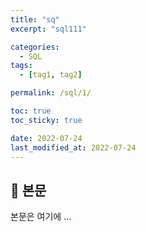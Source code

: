 ```yaml
---
title: "sq"
excerpt: "sql111"

categories:
  - SQL
tags:
  - [tag1, tag2]

permalink: /sql/1/

toc: true
toc_sticky: true

date: 2022-07-24
last_modified_at: 2022-07-24
---
```


## 🦥 본문

본문은 여기에 ...
